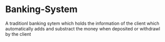 # Banking-System
A traditionl banking sytem which holds the information of the client which automatically adds and substract the money when deposited or withdrawl by the client  
